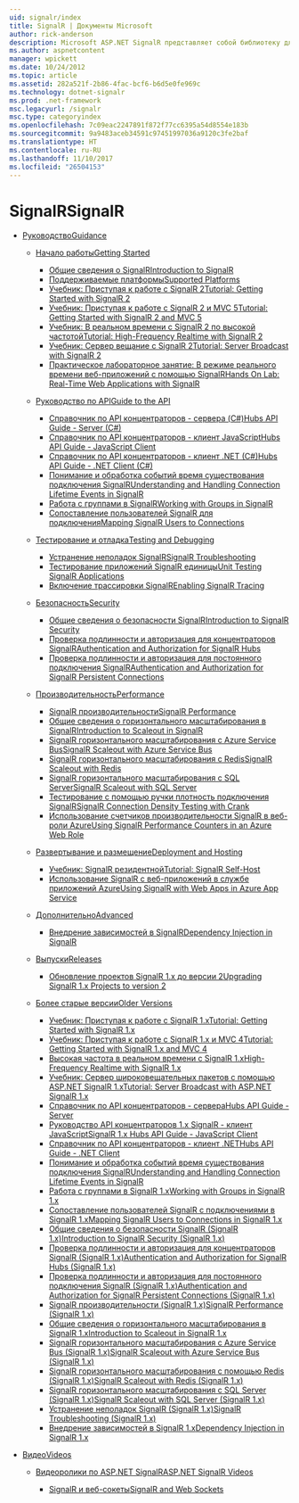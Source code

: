 ```yaml
---
uid: signalr/index
title: SignalR | Документы Microsoft
author: rick-anderson
description: Microsoft ASP.NET SignalR представляет собой библиотеку для разработчиков в среде ASP.NET, который упрощает процесс добавления в реальном времени веб-функций в приложения.
ms.author: aspnetcontent
manager: wpickett
ms.date: 10/24/2012
ms.topic: article
ms.assetid: 282a521f-2b86-4fac-bcf6-b6d5e0fe969c
ms.technology: dotnet-signalr
ms.prod: .net-framework
msc.legacyurl: /signalr
msc.type: categoryindex
ms.openlocfilehash: 7c09eac2247891f872f77cc6395a54d8554e183b
ms.sourcegitcommit: 9a9483aceb34591c97451997036a9120c3fe2baf
ms.translationtype: HT
ms.contentlocale: ru-RU
ms.lasthandoff: 11/10/2017
ms.locfileid: "26504153"
---
```

<a name="signalr"></a><span data-ttu-id="94604-103">SignalR</span><span class="sxs-lookup"><span data-stu-id="94604-103">SignalR</span></span>
====================
- [<span data-ttu-id="94604-104">Руководство</span><span class="sxs-lookup"><span data-stu-id="94604-104">Guidance</span></span>](overview/index.md)

    - [<span data-ttu-id="94604-105">Начало работы</span><span class="sxs-lookup"><span data-stu-id="94604-105">Getting Started</span></span>](overview/getting-started/index.md)

        - [<span data-ttu-id="94604-106">Общие сведения о SignalR</span><span class="sxs-lookup"><span data-stu-id="94604-106">Introduction to SignalR</span></span>](overview/getting-started/introduction-to-signalr.md)
        - [<span data-ttu-id="94604-107">Поддерживаемые платформы</span><span class="sxs-lookup"><span data-stu-id="94604-107">Supported Platforms</span></span>](overview/getting-started/supported-platforms.md)
        - [<span data-ttu-id="94604-108">Учебник: Приступая к работе с SignalR 2</span><span class="sxs-lookup"><span data-stu-id="94604-108">Tutorial: Getting Started with SignalR 2</span></span>](overview/getting-started/tutorial-getting-started-with-signalr.md)
        - [<span data-ttu-id="94604-109">Учебник: Приступая к работе с SignalR 2 и MVC 5</span><span class="sxs-lookup"><span data-stu-id="94604-109">Tutorial: Getting Started with SignalR 2 and MVC 5</span></span>](overview/getting-started/tutorial-getting-started-with-signalr-and-mvc.md)
        - [<span data-ttu-id="94604-110">Учебник: В реальном времени с SignalR 2 по высокой частотой</span><span class="sxs-lookup"><span data-stu-id="94604-110">Tutorial: High-Frequency Realtime with SignalR 2</span></span>](overview/getting-started/tutorial-high-frequency-realtime-with-signalr.md)
        - [<span data-ttu-id="94604-111">Учебник: Сервер вещание с SignalR 2</span><span class="sxs-lookup"><span data-stu-id="94604-111">Tutorial: Server Broadcast with SignalR 2</span></span>](overview/getting-started/tutorial-server-broadcast-with-signalr.md)
        - [<span data-ttu-id="94604-112">Практическое лабораторное занятие: В режиме реального времени веб-приложений с помощью SignalR</span><span class="sxs-lookup"><span data-stu-id="94604-112">Hands On Lab: Real-Time Web Applications with SignalR</span></span>](overview/getting-started/real-time-web-applications-with-signalr.md)
    - [<span data-ttu-id="94604-113">Руководство по API</span><span class="sxs-lookup"><span data-stu-id="94604-113">Guide to the API</span></span>](overview/guide-to-the-api/index.md)

        - [<span data-ttu-id="94604-114">Справочник по API концентраторов - сервера (C#)</span><span class="sxs-lookup"><span data-stu-id="94604-114">Hubs API Guide - Server (C#)</span></span>](overview/guide-to-the-api/hubs-api-guide-server.md)
        - [<span data-ttu-id="94604-115">Справочник по API концентраторов - клиент JavaScript</span><span class="sxs-lookup"><span data-stu-id="94604-115">Hubs API Guide - JavaScript Client</span></span>](overview/guide-to-the-api/hubs-api-guide-javascript-client.md)
        - [<span data-ttu-id="94604-116">Справочник по API концентраторов - клиент .NET (C#)</span><span class="sxs-lookup"><span data-stu-id="94604-116">Hubs API Guide - .NET Client (C#)</span></span>](overview/guide-to-the-api/hubs-api-guide-net-client.md)
        - [<span data-ttu-id="94604-117">Понимание и обработка событий время существования подключения SignalR</span><span class="sxs-lookup"><span data-stu-id="94604-117">Understanding and Handling Connection Lifetime Events in SignalR</span></span>](overview/guide-to-the-api/handling-connection-lifetime-events.md)
        - [<span data-ttu-id="94604-118">Работа с группами в SignalR</span><span class="sxs-lookup"><span data-stu-id="94604-118">Working with Groups in SignalR</span></span>](overview/guide-to-the-api/working-with-groups.md)
        - [<span data-ttu-id="94604-119">Сопоставление пользователей SignalR для подключения</span><span class="sxs-lookup"><span data-stu-id="94604-119">Mapping SignalR Users to Connections</span></span>](overview/guide-to-the-api/mapping-users-to-connections.md)
    - [<span data-ttu-id="94604-120">Тестирование и отладка</span><span class="sxs-lookup"><span data-stu-id="94604-120">Testing and Debugging</span></span>](overview/testing-and-debugging/index.md)

        - [<span data-ttu-id="94604-121">Устранение неполадок SignalR</span><span class="sxs-lookup"><span data-stu-id="94604-121">SignalR Troubleshooting</span></span>](overview/testing-and-debugging/troubleshooting.md)
        - [<span data-ttu-id="94604-122">Тестирование приложений SignalR единицы</span><span class="sxs-lookup"><span data-stu-id="94604-122">Unit Testing SignalR Applications</span></span>](overview/testing-and-debugging/unit-testing-signalr-applications.md)
        - [<span data-ttu-id="94604-123">Включение трассировки SignalR</span><span class="sxs-lookup"><span data-stu-id="94604-123">Enabling SignalR Tracing</span></span>](overview/testing-and-debugging/enabling-signalr-tracing.md)
    - [<span data-ttu-id="94604-124">Безопасность</span><span class="sxs-lookup"><span data-stu-id="94604-124">Security</span></span>](overview/security/index.md)

        - [<span data-ttu-id="94604-125">Общие сведения о безопасности SignalR</span><span class="sxs-lookup"><span data-stu-id="94604-125">Introduction to SignalR Security</span></span>](overview/security/introduction-to-security.md)
        - [<span data-ttu-id="94604-126">Проверка подлинности и авторизация для концентраторов SignalR</span><span class="sxs-lookup"><span data-stu-id="94604-126">Authentication and Authorization for SignalR Hubs</span></span>](overview/security/hub-authorization.md)
        - [<span data-ttu-id="94604-127">Проверка подлинности и авторизация для постоянного подключения SignalR</span><span class="sxs-lookup"><span data-stu-id="94604-127">Authentication and Authorization for SignalR Persistent Connections</span></span>](overview/security/persistent-connection-authorization.md)
    - [<span data-ttu-id="94604-128">Производительность</span><span class="sxs-lookup"><span data-stu-id="94604-128">Performance</span></span>](overview/performance/index.md)

        - [<span data-ttu-id="94604-129">SignalR производительности</span><span class="sxs-lookup"><span data-stu-id="94604-129">SignalR Performance</span></span>](overview/performance/signalr-performance.md)
        - [<span data-ttu-id="94604-130">Общие сведения о горизонтального масштабирования в SignalR</span><span class="sxs-lookup"><span data-stu-id="94604-130">Introduction to Scaleout in SignalR</span></span>](overview/performance/scaleout-in-signalr.md)
        - [<span data-ttu-id="94604-131">SignalR горизонтального масштабирования с Azure Service Bus</span><span class="sxs-lookup"><span data-stu-id="94604-131">SignalR Scaleout with Azure Service Bus</span></span>](overview/performance/scaleout-with-windows-azure-service-bus.md)
        - [<span data-ttu-id="94604-132">SignalR горизонтального масштабирования с Redis</span><span class="sxs-lookup"><span data-stu-id="94604-132">SignalR Scaleout with Redis</span></span>](overview/performance/scaleout-with-redis.md)
        - [<span data-ttu-id="94604-133">SignalR горизонтального масштабирования с SQL Server</span><span class="sxs-lookup"><span data-stu-id="94604-133">SignalR Scaleout with SQL Server</span></span>](overview/performance/scaleout-with-sql-server.md)
        - [<span data-ttu-id="94604-134">Тестирование с помощью ручки плотность подключения SignalR</span><span class="sxs-lookup"><span data-stu-id="94604-134">SignalR Connection Density Testing with Crank</span></span>](overview/performance/signalr-connection-density-testing-with-crank.md)
        - [<span data-ttu-id="94604-135">Использование счетчиков производительности SignalR в веб-роли Azure</span><span class="sxs-lookup"><span data-stu-id="94604-135">Using SignalR Performance Counters in an Azure Web Role</span></span>](overview/performance/using-signalr-performance-counters-in-an-azure-web-role.md)
    - [<span data-ttu-id="94604-136">Развертывание и размещение</span><span class="sxs-lookup"><span data-stu-id="94604-136">Deployment and Hosting</span></span>](overview/deployment/index.md)

        - [<span data-ttu-id="94604-137">Учебник: SignalR резидентной</span><span class="sxs-lookup"><span data-stu-id="94604-137">Tutorial: SignalR Self-Host</span></span>](overview/deployment/tutorial-signalr-self-host.md)
        - [<span data-ttu-id="94604-138">Использование SignalR с веб-приложений в службе приложений Azure</span><span class="sxs-lookup"><span data-stu-id="94604-138">Using SignalR with Web Apps in Azure App Service</span></span>](overview/deployment/using-signalr-with-azure-web-sites.md)
    - [<span data-ttu-id="94604-139">Дополнительно</span><span class="sxs-lookup"><span data-stu-id="94604-139">Advanced</span></span>](overview/advanced/index.md)

        - [<span data-ttu-id="94604-140">Внедрение зависимостей в SignalR</span><span class="sxs-lookup"><span data-stu-id="94604-140">Dependency Injection in SignalR</span></span>](overview/advanced/dependency-injection.md)
    - [<span data-ttu-id="94604-141">Выпуски</span><span class="sxs-lookup"><span data-stu-id="94604-141">Releases</span></span>](overview/releases/index.md)

        - [<span data-ttu-id="94604-142">Обновление проектов SignalR 1.x до версии 2</span><span class="sxs-lookup"><span data-stu-id="94604-142">Upgrading SignalR 1.x Projects to version 2</span></span>](overview/releases/upgrading-signalr-1x-projects-to-20.md)
    - [<span data-ttu-id="94604-143">Более старые версии</span><span class="sxs-lookup"><span data-stu-id="94604-143">Older Versions</span></span>](overview/older-versions/index.md)

        - [<span data-ttu-id="94604-144">Учебник: Приступая к работе с SignalR 1.x</span><span class="sxs-lookup"><span data-stu-id="94604-144">Tutorial: Getting Started with SignalR 1.x</span></span>](overview/older-versions/tutorial-getting-started-with-signalr.md)
        - [<span data-ttu-id="94604-145">Учебник: Приступая к работе с SignalR 1.x и MVC 4</span><span class="sxs-lookup"><span data-stu-id="94604-145">Tutorial: Getting Started with SignalR 1.x and MVC 4</span></span>](overview/older-versions/tutorial-getting-started-with-signalr-and-mvc-4.md)
        - [<span data-ttu-id="94604-146">Высокая частота в реальном времени с SignalR 1.x</span><span class="sxs-lookup"><span data-stu-id="94604-146">High-Frequency Realtime with SignalR 1.x</span></span>](overview/older-versions/tutorial-high-frequency-realtime-with-signalr.md)
        - [<span data-ttu-id="94604-147">Учебник: Сервер широковещательных пакетов с помощью ASP.NET SignalR 1.x</span><span class="sxs-lookup"><span data-stu-id="94604-147">Tutorial: Server Broadcast with ASP.NET SignalR 1.x</span></span>](overview/older-versions/tutorial-server-broadcast-with-aspnet-signalr.md)
        - [<span data-ttu-id="94604-148">Справочник по API концентраторов - сервера</span><span class="sxs-lookup"><span data-stu-id="94604-148">Hubs API Guide - Server</span></span>](overview/older-versions/signalr-1x-hubs-api-guide-server.md)
        - [<span data-ttu-id="94604-149">Руководство API концентраторов 1.x SignalR - клиент JavaScript</span><span class="sxs-lookup"><span data-stu-id="94604-149">SignalR 1.x Hubs API Guide - JavaScript Client</span></span>](overview/older-versions/signalr-1x-hubs-api-guide-javascript-client.md)
        - [<span data-ttu-id="94604-150">Справочник по API концентраторов - клиент .NET</span><span class="sxs-lookup"><span data-stu-id="94604-150">Hubs API Guide - .NET Client</span></span>](overview/older-versions/signalr-1x-hubs-api-guide-net-client.md)
        - [<span data-ttu-id="94604-151">Понимание и обработка событий время существования подключения SignalR</span><span class="sxs-lookup"><span data-stu-id="94604-151">Understanding and Handling Connection Lifetime Events in SignalR</span></span>](overview/older-versions/handling-connection-lifetime-events.md)
        - [<span data-ttu-id="94604-152">Работа с группами в SignalR 1.x</span><span class="sxs-lookup"><span data-stu-id="94604-152">Working with Groups in SignalR 1.x</span></span>](overview/older-versions/working-with-groups.md)
        - [<span data-ttu-id="94604-153">Сопоставление пользователей SignalR с подключениями в SignalR 1.x</span><span class="sxs-lookup"><span data-stu-id="94604-153">Mapping SignalR Users to Connections in SignalR 1.x</span></span>](overview/older-versions/mapping-users-to-connections.md)
        - [<span data-ttu-id="94604-154">Общие сведения о безопасности SignalR (SignalR 1.x)</span><span class="sxs-lookup"><span data-stu-id="94604-154">Introduction to SignalR Security (SignalR 1.x)</span></span>](overview/older-versions/introduction-to-security.md)
        - [<span data-ttu-id="94604-155">Проверка подлинности и авторизация для концентраторов SignalR (SignalR 1.x)</span><span class="sxs-lookup"><span data-stu-id="94604-155">Authentication and Authorization for SignalR Hubs (SignalR 1.x)</span></span>](overview/older-versions/hub-authorization.md)
        - [<span data-ttu-id="94604-156">Проверка подлинности и авторизация для постоянного подключения SignalR (SignalR 1.x)</span><span class="sxs-lookup"><span data-stu-id="94604-156">Authentication and Authorization for SignalR Persistent Connections (SignalR 1.x)</span></span>](overview/older-versions/persistent-connection-authorization.md)
        - [<span data-ttu-id="94604-157">SignalR производительности (SignalR 1.x)</span><span class="sxs-lookup"><span data-stu-id="94604-157">SignalR Performance (SignalR 1.x)</span></span>](overview/older-versions/signalr-performance.md)
        - [<span data-ttu-id="94604-158">Общие сведения о горизонтального масштабирования в SignalR 1.x</span><span class="sxs-lookup"><span data-stu-id="94604-158">Introduction to Scaleout in SignalR 1.x</span></span>](overview/older-versions/scaleout-in-signalr.md)
        - [<span data-ttu-id="94604-159">SignalR горизонтального масштабирования с Azure Service Bus (SignalR 1.x)</span><span class="sxs-lookup"><span data-stu-id="94604-159">SignalR Scaleout with Azure Service Bus (SignalR 1.x)</span></span>](overview/older-versions/scaleout-with-windows-azure-service-bus.md)
        - [<span data-ttu-id="94604-160">SignalR горизонтального масштабирования с помощью Redis (SignalR 1.x)</span><span class="sxs-lookup"><span data-stu-id="94604-160">SignalR Scaleout with Redis (SignalR 1.x)</span></span>](overview/older-versions/scaleout-with-redis.md)
        - [<span data-ttu-id="94604-161">SignalR горизонтального масштабирования с SQL Server (SignalR 1.x)</span><span class="sxs-lookup"><span data-stu-id="94604-161">SignalR Scaleout with SQL Server (SignalR 1.x)</span></span>](overview/older-versions/scaleout-with-sql-server.md)
        - [<span data-ttu-id="94604-162">Устранение неполадок SignalR (SignalR 1.x)</span><span class="sxs-lookup"><span data-stu-id="94604-162">SignalR Troubleshooting (SignalR 1.x)</span></span>](overview/older-versions/troubleshooting.md)
        - [<span data-ttu-id="94604-163">Внедрение зависимостей в SignalR 1.x</span><span class="sxs-lookup"><span data-stu-id="94604-163">Dependency Injection in SignalR 1.x</span></span>](overview/older-versions/dependency-injection.md)
- [<span data-ttu-id="94604-164">Видео</span><span class="sxs-lookup"><span data-stu-id="94604-164">Videos</span></span>](videos/index.md)

    - [<span data-ttu-id="94604-165">Видеоролики по ASP.NET SignalR</span><span class="sxs-lookup"><span data-stu-id="94604-165">ASP.NET SignalR Videos</span></span>](videos/getting-started/index.md)

        - [<span data-ttu-id="94604-166">SignalR и веб-сокеты</span><span class="sxs-lookup"><span data-stu-id="94604-166">SignalR and Web Sockets</span></span>](videos/getting-started/signalr-and-web-sockets.md)

